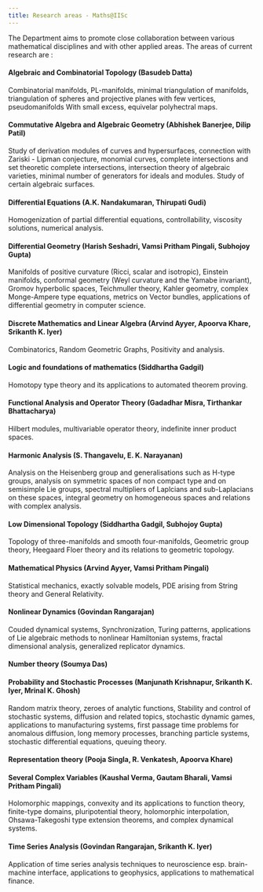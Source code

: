 ```yaml
---
title: Research areas - Maths@IISc
---
```


The Department aims to promote close collaboration between various mathematical disciplines and with other applied areas. The areas of current research are :

#### Algebraic and Combinatorial Topology (Basudeb Datta)
Combinatorial manifolds, PL-manifolds, minimal triangulation of manifolds, triangulation of spheres and projective planes with few vertices, pseudomanifolds With small excess, equivelar polyhectral maps.

#### Commutative Algebra and Algebraic Geometry (Abhishek Banerjee, Dilip Patil)
Study of derivation modules of curves and hypersurfaces, connection with Zariski - Lipman conjecture, monomial curves, complete intersections and set theoretic complete intersections, intersection theory of algebraic varieties, minimal number of generators for ideals and modules. Study of certain algebraic surfaces.

#### Differential Equations (A.K. Nandakumaran, Thirupati Gudi)  
Homogenization of partial differential equations, controllability, viscosity solutions, numerical analysis.

#### Differential Geometry (Harish Seshadri, Vamsi Pritham Pingali, Subhojoy Gupta)
Manifolds of positive curvature (Ricci, scalar and isotropic), Einstein manifolds, conformal geometry (Weyl curvature and the Yamabe invariant), Gromov hyperbolic spaces, Teichmuller theory, Kahler geometry, complex Monge-Ampere type equations, metrics on Vector bundles, applications of differential geometry in computer science.

#### Discrete Mathematics and Linear Algebra (Arvind Ayyer, Apoorva Khare, Srikanth K. Iyer)
Combinatorics,  Random Geometric Graphs, Positivity and analysis. 

#### Logic and foundations of mathematics (Siddhartha Gadgil)
Homotopy type theory and its applications to automated theorem proving.

#### Functional Analysis and Operator Theory (Gadadhar Misra, Tirthankar Bhattacharya)
Hilbert modules, multivariable operator theory, indefinite inner product spaces.

#### Harmonic Analysis (S. Thangavelu, E. K. Narayanan)
Analysis on the Heisenberg group and generalisations such as H-type groups, analysis on symmetric spaces of non compact type and on semisimple Lie groups, spectral multipliers of Laplcians and sub-Laplacians on these spaces, integral geometry on homogeneous spaces and relations with complex analysis.

#### Low Dimensional Topology (Siddhartha Gadgil, Subhojoy Gupta) 
Topology of three-manifolds and smooth four-manifolds, Geometric group theory, Heegaard Floer theory and its relations to geometric topology.

#### Mathematical Physics (Arvind Ayyer, Vamsi Pritham Pingali)
Statistical mechanics, exactly solvable models, PDE arising from String theory and General Relativity.

#### Nonlinear Dynamics (Govindan Rangarajan)
Couded dynamical systems, Synchronization, Turing patterns, applications of Lie algebraic methods to nonlinear Hamiltonian systems, fractal dimensional analysis, generalized replicator dynamics.

#### Number theory (Soumya Das)

#### Probability and Stochastic Processes (Manjunath Krishnapur, Srikanth K. Iyer, Mrinal K. Ghosh)
Random matrix theory, zeroes of analytic functions, Stability and control of stochastic systems, diffusion and related topics, stochastic dynamic games, applications to manufacturing systems, first passage time problems for anomalous diffusion, long memory processes, branching particle systems, stochastic differential equations, queuing theory.

#### Representation theory (Pooja Singla, R. Venkatesh, Apoorva Khare)


#### Several Complex Variables (Kaushal Verma, Gautam Bharali, Vamsi Pritham Pingali)
Holomorphic mappings, convexity and its applications to function theory, finite-type domains, pluripotential theory, holomorphic interpolation, Ohsawa-Takegoshi type extension theorems, and complex dynamical systems.

#### Time Series Analysis (Govindan Rangarajan, Srikanth K. Iyer)
Application of time series analysis techniques to neuroscience esp. brain-machine interface, applications to geophysics, applications to mathematical finance.
